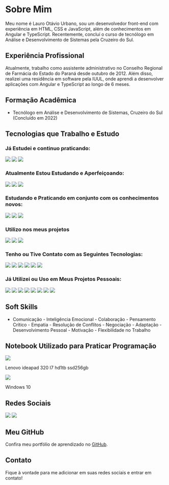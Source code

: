 # Sobre Mim

Meu nome é Lauro Otávio Urbano, sou um desenvolvedor front-end com experiência em HTML, CSS e JavaScript, além de conhecimentos em Angular e TypeScript. Recentemente, concluí o curso de tecnólogo em Análise e Desenvolvimento de Sistemas pela Cruzeiro do Sul.

## Experiência Profissional

Atualmente, trabalho como assistente administrativo no Conselho Regional de Farmácia do Estado do Paraná desde outubro de 2012. Além disso, realizei uma residência em software pela IUUL, onde aprendi a desenvolver aplicações com Angular e TypeScript ao longo de 6 meses.

## Formação Acadêmica

- Tecnólogo em Análise e Desenvolvimento de Sistemas, Cruzeiro do Sul (Concluído em 2022)

## Tecnologias que Trabalho e Estudo

### Já Estudei e continuo praticando:

<span>
<img src="https://img.shields.io/badge/HTML5-E34F26?style=for-the-badge&logo=html5&logoColor=white" />
<img src="https://img.shields.io/badge/CSS3-1572B6?style=for-the-badge&logo=css3&logoColor=white" />
<img src="https://img.shields.io/badge/JavaScript-323330?style=for-the-badge&logo=javascript&logoColor=F7DF1E" />
</span>

### Atualmente Estou Estudando e Aperfeiçoando:

<span>
<img src="https://img.shields.io/badge/Node.js-339933?style=for-the-badge&logo=nodedotjs&logoColor=white"/>
<img src="https://img.shields.io/badge/Express.js-000000?style=for-the-badge&logo=express&logoColor=white"/>
<img src="https://img.shields.io/badge/MySQL-005C84?style=for-the-badge&logo=mysql&logoColor=white"/>
</span>

### Estudando e Praticando em conjunto com os conhecimentos novos:

<span>
<img src="https://img.shields.io/badge/Angular-DD0031?style=for-the-badge&logo=npm&logoColor=white"/>
<img src="https://img.shields.io/badge/TypeScript-007ACC?style=for-the-badge&logo=typescript&logoColor=white" />
<img src="https://img.shields.io/badge/Jasmine-8A4182?style=for-the-badge&logo=Jasmine&logoColor=white" />
</span>

### Utilizo nos meus projetos

<span>
<img src="https://img.shields.io/badge/Visual%20Studio%20Code-0078D4?style=for-the-badge&logo=visual%20studio%20code&logoColor=white" />
<img src="https://img.shields.io/badge/npm-CB3837?style=for-the-badge&logo=npm&logoColor=white" />
<img src="https://img.shields.io/badge/npm-CB3837?style=for-the-badge&logo=yarn&logoColor=white" />
</span>

### Tenho ou Tive Contato com as Seguintes Tecnologias:

<span>
<img src="https://img.shields.io/badge/React-20232A?style=for-the-badge&logo=react&logoColor=61DAFB" />
<img src="https://img.shields.io/badge/Spring_Boot-F2F4F9?style=for-the-badge&logo=spring-boot" />
<img src="https://img.shields.io/badge/Swagger-85EA2D?style=for-the-badge&logo=Swagger&logoColor=white" />
<img src="https://img.shields.io/badge/ESLint-3A33D1?style=for-the-badge&logo=eslint&logoColor=white" />
<img src="https://img.shields.io/badge/SonarLint-CB2029?style=for-the-badge&logo=sonarlint&logoColor=white" />
<img src="https://img.shields.io/badge/Prettier-1A2C34?style=for-the-badge&logo=prettier&logoColor=F7BA3E" />
</span>

### Já Utilizei ou Uso em Meus Projetos Pessoais:

<span>
<img src="https://img.shields.io/badge/Bootstrap-563D7C?style=for-the-badge&logo=bootstrap&logoColor=white" />
<img src="https://img.shields.io/badge/Font_Awesome-339AF0?style=for-the-badge&logo=fontawesome&logoColor=white" />
<img src="https://img.shields.io/badge/GitHub%20Pages-222222?style=for-the-badge&logo=GitHub%20Pages&logoColor=white" />
<img src="https://img.shields.io/badge/Markdown-000000?style=for-the-badge&logo=markdown&logoColor=white" />
<img src="https://img.shields.io/badge/Discord-5865F2?style=for-the-badge&logo=discord&logoColor=white" />
<img src="https://img.shields.io/badge/Trello-0052CC?style=for-the-badge&logo=trello&logoColor=white" />
<img src="https://img.shields.io/badge/GIT-E44C30?style=for-the-badge&logo=git&logoColor=white" />
<img src="https://img.shields.io/badge/GitHub-100000?style=for-the-badge&logo=github&logoColor=white" />
</span>

## Soft Skills

- Comunicação - Inteligência Emocional - Colaboração - Pensamento Crítico - Empatia - Resolução de Conflitos - Negociação - Adaptação - Desenvolvimento Pessoal - Motivação - Flexibilidade no Trabalho

## Notebook Utilizado para Praticar Programação

<span>
<img src="https://img.shields.io/badge/Lenovo%20Ideapad%20320%20I7%20HD1TB%20SSD256GB-E2231A?style=for-the-badge&logo=lenovo&logoColor=white" />
<p>Lenovo ideapad 320 I7 hd1tb ssd256gb</p>
<img src="https://img.shields.io/badge/Windows-0078D6?style=for-the-badge&logo=windows&logoColor=white" />
<p>Windows 10</p>
</span>

## Redes Sociais

<span>
<a href="https://instagram.com/lauro_otavio" target="_blank"><img src="https://img.shields.io/badge/-Instagram-%23E4405F?style=for-the-badge&logo=instagram&logoColor=white" target="_blank"/></a>
<a href="https://www.linkedin.com/in/admeadslauro" target="_blank"><img src="https://img.shields.io/badge/-LinkedIn-%230077B5?style=for-the-badge&logo=linkedin&logoColor=white" target="_blank"/></a>
</span>

## Meu GitHub

Confira meu portfólio de aprendizado no [GitHub](https://github.com/laurourbano).

## Contato

Fique à vontade para me adicionar em suas redes sociais e entrar em contato!
